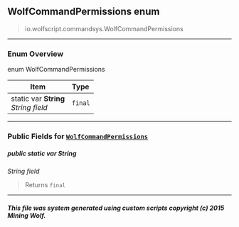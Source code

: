 ## WolfCommandPermissions __enum__

>io.wolfscript.commandsys.WolfCommandPermissions

---

### Enum Overview

enum WolfCommandPermissions

Item | Type   
--- | :--- 
static var __String__ <br> _String field_ | `final`



---


### Public Fields for [`WolfCommandPermissions`](WolfCommandPermissions.md)

##### <a id='string'></a>public static var __String__

_String field_

>Returns
>  `final`

---


##### This file was system generated using custom scripts copyright (c) 2015 Mining Wolf.
	


